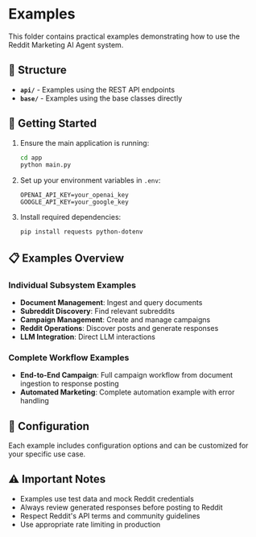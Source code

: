 # Examples

This folder contains practical examples demonstrating how to use the Reddit Marketing AI Agent system.

## 📁 Structure

- **`api/`** - Examples using the REST API endpoints
- **`base/`** - Examples using the base classes directly

## 🚀 Getting Started

1. Ensure the main application is running:
   ```bash
   cd app
   python main.py
   ```

2. Set up your environment variables in `.env`:
   ```env
   OPENAI_API_KEY=your_openai_key
   GOOGLE_API_KEY=your_google_key
   ```

3. Install required dependencies:
   ```bash
   pip install requests python-dotenv
   ```

## 📋 Examples Overview

### Individual Subsystem Examples
- **Document Management**: Ingest and query documents
- **Subreddit Discovery**: Find relevant subreddits
- **Campaign Management**: Create and manage campaigns
- **Reddit Operations**: Discover posts and generate responses
- **LLM Integration**: Direct LLM interactions

### Complete Workflow Examples
- **End-to-End Campaign**: Full campaign workflow from document ingestion to response posting
- **Automated Marketing**: Complete automation example with error handling

## 🔧 Configuration

Each example includes configuration options and can be customized for your specific use case.

## ⚠️ Important Notes

- Examples use test data and mock Reddit credentials
- Always review generated responses before posting to Reddit
- Respect Reddit's API terms and community guidelines
- Use appropriate rate limiting in production